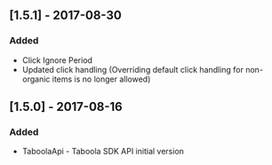 ## [1.5.1] - 2017-08-30
### Added
- Click Ignore Period
- Updated click handling (Overriding default click handling for non-organic items is no longer allowed)
## [1.5.0] - 2017-08-16
### Added
- TaboolaApi - Taboola SDK API initial version
